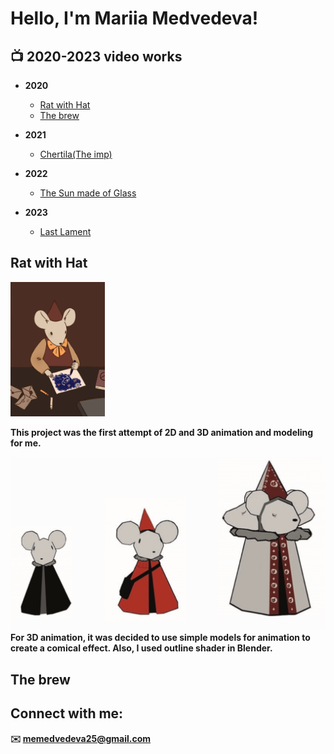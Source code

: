 <h1>Hello, I'm Mariia Medvedeva!
  
<h2>📺 2020-2023 video works</h2>

- <b>2020</b>
  - [Rat with Hat](https://youtu.be/D2fg5JMnKQk)
  - [The brew](https://youtu.be/KSIyWc0o8HI)
  
- <b>2021</b>
  - [Chertila(The imp)](https://youtu.be/KIsBe1wb6Ng)
  
- <b>2022</b>
  - [The Sun made of Glass](https://youtu.be/K-L07cAw2sM)
  
- <b>2023</b>
  - [Last Lament](https://youtu.be/vpy1gNMkN_0)

<h2>Rat with Hat</h2>


<img src="./RWH_Cover.png" width=30% height=30%>

<b>This project was the first attempt of 2D and 3D animation and modeling for me.<b> 


<img src="./RWH_Characters.png">
For 3D animation, it was decided to use simple models for animation to create a comical effect. Also, I used outline shader in Blender.

<h2>The brew</h2>



<h2>Connect with me:</h2>

✉️ memedvedeva25@gmail.com


<!--
**joshmadakor1/joshmadakor1** is a ✨ _special_ ✨ repository because its `README.md` (this file) appears on your GitHub profile.

Here are some ideas to get you started:

- 🔭 I’m currently working on ...
- 🌱 I’m currently learning ...
- 👯 I’m looking to collaborate on ...
- 🤔 I’m looking for help with ...
- 💬 Ask me about ...
- 📫 How to reach me: ...
- 😄 Pronouns: ...
- ⚡ Fun fact: ...
-->
